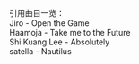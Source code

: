 引用曲目一览：  
Jiro - Open the Game  
Haamoja - Take me to the Future   
Shi Kuang Lee - Absolutely    
satella - Nautilus   